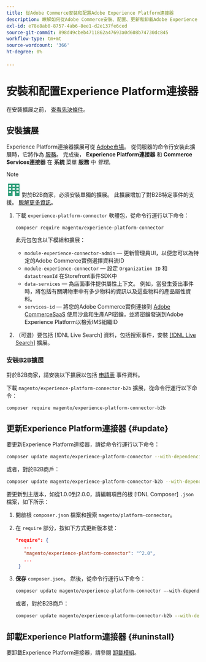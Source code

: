 ```yaml
---
title: 從Adobe Commerce安裝和配置Adobe Experience Platform連接器
description: 瞭解如何從Adobe Commerce安裝、配置、更新和卸載Adobe Experience Platform連接器。
exl-id: e78e8ab0-8757-4ab6-8ee1-d2e137fe6ced
source-git-commit: 898d49cbeb4711862a47693a0d608b74730dc845
workflow-type: tm+mt
source-wordcount: '366'
ht-degree: 0%

---
```


# 安裝和配置Experience Platform連接器

在安裝擴展之前， [查看先決條件](overview.md#prereqs)。

## 安裝擴展

Experience Platform連接器擴展可從 [Adobe市場](https://marketplace.magento.com/magento-experience-platform-connector.html)。 從伺服器的命令行安裝此擴展時，它將作為 [服務](../landing/saas.md)。 完成後， **Experience Platform連接器** 和 **Commerce Services連接器** 在 **系統** 菜單 **服務** 中 _管理_。

>[!NOTE]
>
>![Adobe CommerceB2B](../assets/b2b.svg) 對於B2B商家，必須安裝單獨的擴展。 此擴展增加了對B2B特定事件的支援。 [瞭解更多資訊](#install-the-b2b-extension)。


1. 下載 `experience-platform-connector` 軟體包，從命令行運行以下命令：

   ```bash
   composer require magento/experience-platform-connector
   ```

   此元包包含以下模組和擴展：

   * `module-experience-connector-admin`  — 更新管理員UI，以便您可以為特定的Adobe Commerce實例選擇資料流ID
   * `module-experience-connector`  — 設定 `Organization ID` 和 `datastreamId` 在Storefront事件SDK中
   * `data-services`  — 為店面事件提供屬性上下文。 例如，當發生簽出事件時，將包括有關購物車中有多少物料的資訊以及這些物料的產品屬性資料。
   * `services-id`  — 將您的Adobe Commerce實例連接到 [Adobe CommerceSaaS](../landing/saas.md) 使用沙盒和生產API密鑰，並將密鑰發送到Adobe Experience Platform以檢索IMS組織ID

1. （可選）要包括 [!DNL Live Search] 資料，包括搜索事件，安裝 [[!DNL Live Search]](../live-search/install.md) 擴展。

### 安裝B2B擴展

對於B2B商家，請安裝以下擴展以包括 [申請表](events.md#b2b-events) 事件資料。

下載 `magento/experience-platform-connector-b2b` 擴展，從命令行運行以下命令：

```bash
composer require magento/experience-platform-connector-b2b
```

## 更新Experience Platform連接器 {#update}

要更新Experience Platform連接器，請從命令行運行以下命令：

```bash
composer update magento/experience-platform-connector --with-dependencies
```

或者，對於B2B商戶：

```bash
composer update magento/experience-platform-connector-b2b --with-dependencies
```

要更新到主版本，如從1.0.0到2.0.0，請編輯項目的根 [!DNL Composer] `.json` 檔案，如下所示：

1. 開啟根 `composer.json` 檔案和搜索 `magento/platform-connector`。

1. 在 `require` 部分，按如下方式更新版本號：

   ```json
   "require": {
      ...
      "magento/experience-platform-connector": "^2.0",
      ...
    }
   ```

1. **保存** `composer.json`。 然後，從命令行運行以下命令：

   ```bash
   composer update magento/experience-platform-connector –-with-dependencies
   ```

   或者，對於B2B商戶：

   ```bash
   composer update magento/experience-platform-connector-b2b --with-dependencies
   ```

## 卸載Experience Platform連接器 {#uninstall}

要卸載Experience Platform連接器，請參閱 [卸載模組](https://experienceleague.adobe.com/docs/commerce-operations/installation-guide/tutorials/uninstall-modules.html)。
